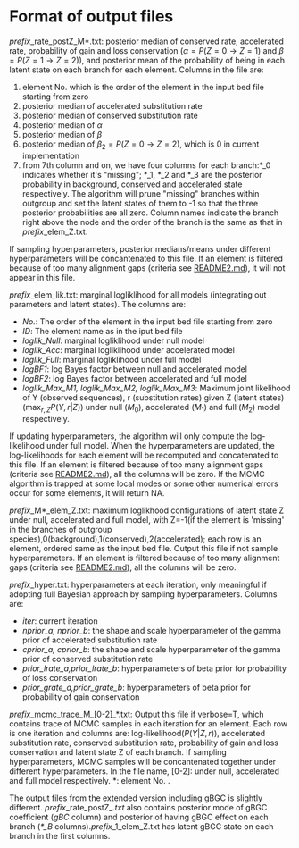# Format of output files
*prefix*\_rate_postZ\_M\*.txt: posterior median of conserved rate, accelerated rate, probability of gain and loss conservation ($\alpha = P(Z=0\rightarrow Z=1)$ and $\beta = P(Z=1\rightarrow Z=2)$), and posterior mean of the probability of being in each latent state on each branch for each element. Columns in the file are:
1. element No. which is the order of the element in the input bed file starting from zero
2. posterior median of accelerated substitution rate
3. posterior median of conserved substitution rate
4. posterior median of $\alpha$
5. posterior median of $\beta$
6. posterior median of $\beta_2 = P(Z=0\rightarrow Z=2)$, which is 0 in current implementation
7. from 7th column and on, we have four columns for each branch:\*\_0 indicates whether it's "missing"; \*\_1, \*\_2 and \*\_3 are the posterior probability in background, conserved and accelerated state respectively. The algorithm will prune "missing" branches within outgroup and set the latent states of them to -1 so that the three posterior probabilities are all zero. Column names indicate the branch right above the node and the order of the branch is the same as that in *prefix*\_elem_Z.txt. 

If sampling hyperparameters, posterior medians/means under different hyperparameters will be concantenated to this file. If an element is filtered because of too many alignment gaps (criteria see [README2.md](PhyloAcc/README2.md)), it will not appear in this file.

*prefix*\_elem_lik.txt: marginal logliklihood for all models (integrating out parameters and latent states). The columns are:
  * *No.*: The order of the element in the input bed file starting from zero
  * *ID*: The element name as in the iput bed file
  * *loglik_Null*: marginal logliklihood under null model
  * *loglik_Acc*: marginal logliklihood under accelerated model
  * *loglik_Full*: marginal logliklihood under full model
  * *logBF1*: log Bayes factor between null and accelerated model
  * *logBF2*: log Bayes factor between accelerated and full model
  * *loglik_Max_M1, loglik_Max_M2, loglik_Max_M3*: Maximum joint likelihood of Y (observed sequences), r (substitution rates) given Z (latent states) ($\max_{r, Z} P(Y, r|Z)$) under null ($M_0$), accelerated ($M_1$) and full ($M_2$) model respectively.

If updating hyperparameters, the algorithm will only compute the log-likelihood under full model. When the hyperparameters are updated, the log-likelihoods for each element will be recomputed and concatenated to this file. If an element is filtered because of too many alignment gaps (criteria see [README2.md](PhyloAcc/README2.md)), all the columns will be zero. If the MCMC algorithm is trapped at some local modes or some other numerical errors occur for some elements, it will return NA.
  

*prefix*\_M\*_elem_Z.txt: maximum loglikhood configurations of latent state Z under null, accelerated and full model, with Z=-1(if the element is 'missing' in the branches of outgroup species),0(background),1(conserved),2(accelerated); each row is an element, ordered same as the input bed file. Output this file if not sample hyperparameters. If an element is filtered because of too many alignment gaps (criteria see [README2.md](PhyloAcc/README2.md)), all the columns will be zero. 

*prefix*\_hyper.txt: hyperparameters at each iteration, only meaningful if adopting full Bayesian approach by sampling hyperparameters. Columns are:
* *iter*: current iteration
* *nprior_a, nprior_b*: the shape and scale hyperparameter of the gamma prior of accelerated substitution rate
* *cprior_a, cprior_b*: the shape and scale hyperparameter of the gamma prior of conserved substitution rate
* *prior_lrate_a,prior_lrate_b*: hyperparameters of beta prior for probability of loss conservation
* *prior_grate_a,prior_grate_b*: hyperparameters of beta prior for probability of gain conservation

*prefix*\_mcmc_trace_M\_[0-2]_\*.txt: Output this file if verbose=T, which contains trace of MCMC samples in each iteration for an element. Each row is one iteration and columns are: log-likelihood($P(Y|Z, r)$), accelerated substitution rate, conserved substitution rate, probability of gain and loss conservation and latent state Z of each branch. If sampling hyperparameters, MCMC samples will be concantenated together under different hyperparameters. In the file name, [0-2]: under null, accelerated and full model respectively. *: element No. .

The output files from the extended version including gBGC is slightly different. *prefix*\_rate_postZ\_*.txt* also contains posterior mode of gBGC coefficient (*gBC* column) and posterior of having gBGC effect on each branch (*\*_B* columns).*prefix*_1_elem_Z.txt has latent gBGC state on each branch in the first columns.
